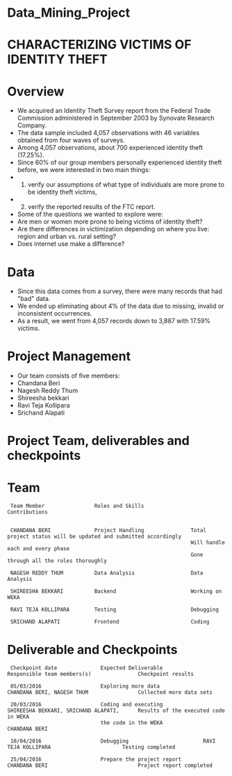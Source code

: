 # Data_Mining_Project

# CHARACTERIZING VICTIMS OF IDENTITY THEFT

# Overview

+ We acquired an Identity Theft Survey report from the Federal Trade Commission administered in September 2003 by Synovate Research Company.
+ The data sample included 4,057 observations with 46 variables obtained from four waves of surveys. 
+ Among 4,057 observations, about 700 experienced identity theft (17.25%). 
+ Since 60% of our group members personally experienced identity theft before, we were interested in two main things: 
+ 1. verify our assumptions of what type of individuals are more prone to be identity theft victims, 
+ 2. verify the reported results of the FTC report. 
+ Some of the questions we wanted to explore were: 
+ Are men or women more prone to being victims of identity theft? 
+ Are there differences in victimization depending on where you live: region and urban vs. rural setting? 
+ Does internet use make a difference?

# Data

+ Since this data comes from a survey, there were many records that had "bad" data. 
+ We ended up eliminating about 4% of the data due to missing, invalid or inconsistent occurrences. 
+ As a result, we went from 4,057 records down to 3,887 with 17.59% victims. 

# Project Management

+ Our team consists of five members:
+   Chandana Beri 
+   Nagesh Reddy Thum 
+   Shireesha bekkari
+   Ravi Teja Kollipara  
+   Srichand Alapati 

# Project Team, deliverables and checkpoints

# Team

     Team Member                Roles and Skills               Contributions
 
   
     CHANDANA BERI              Project Handling               Total project status will be updated and submitted accordingly
                                                               Will handle each and every phase
                                                               Gone through all the roles thoroughly
  
     NAGESH REDDY THUM          Data Analysis	               Data Analysis
   
     SHIREESHA BEKKARI          Backend	                       Working on WEKA
     
     RAVI TEJA KOLLIPARA        Testing	                       Debugging
   
     SRICHAND ALAPATI	        Frontend                       Coding



# Deliverable and Checkpoints


     Checkpoint date	          Expected Deliverable	           Responsible team members(s)	             Checkpoint results

     05/03/2016	                  Exploring more data	           CHANDANA BERI, NAGESH THUM	             Collected more data sets

     20/03/2016	                  Coding and executing             SHIREESHA BEKKARI, SRICHAND ALAPATI,      Results of the executed code in WEKA 
                                  the code in the WEKA 	           CHANDANA BERI
	
     10/04/2016	                  Debugging                        RAVI TEJA KOLLIPARA                       Testing completed

     25/04/2016	                  Prepare the project report	   CHANDANA BERI                             Project report completed

